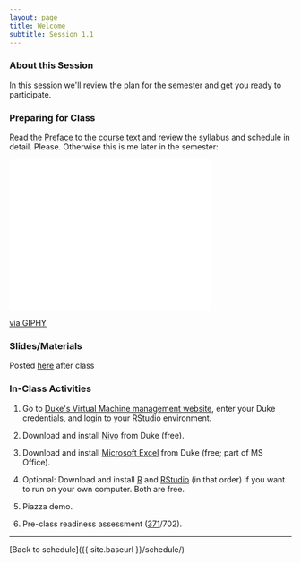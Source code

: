 ```yaml
---
layout: page
title: Welcome
subtitle: Session 1.1
---
```


### About this Session

In this session we'll review the plan for the semester and get you ready to participate.

### Preparing for Class

Read the [Preface](http://www.designsandmethods.com/ebook/index.html) to the [course text](http://www.designsandmethods.com/book/) and review the syllabus and schedule in detail. Please. Otherwise this is me later in the semester:

<iframe src="//giphy.com/embed/l41YktuUJjzzOshri" width="360" height="270" frameBorder="0" class="giphy-embed" allowFullScreen></iframe><p><a href="http://giphy.com/gifs/l41YktuUJjzzOshri">via GIPHY</a></p>

### Slides/Materials

Posted [here](https://drive.google.com/drive/folders/0Bxn_jkXZ1lxuVklQakF4MjZGSDQ?usp=sharing) after class

### In-Class Activities

1. Go to [Duke's Virtual Machine management website](https://vm-manage.oit.duke.edu/containers), enter your Duke credentials, and login to your RStudio environment.

2. Download and install [Nivo](https://software.duke.edu/node/149) from Duke (free).

3. Download and install [Microsoft Excel](https://software.duke.edu/node/135) from Duke (free; part of MS Office).

4. Optional: Download and install [R](http://archive.linux.duke.edu/cran/) and [RStudio](https://www.rstudio.com/products/rstudio/download/) (in that order) if you want to run on your own computer. Both are free.

5. Piazza demo.

6. Pre-class readiness assessment ([371](https://sakai.duke.edu/samigo-app/servlet/Login?id=178bd7d8-5260-47c1-8173-7c4d7c368ea41484064917159)/702).

* * *

[Back to schedule]({{ site.baseurl }}/schedule/)
